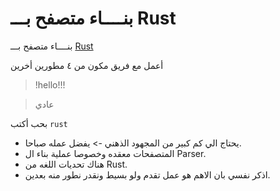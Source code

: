 # بنــــاء متصفح بـــ Rust

بنــــاء متصفح بـــ [Rust](https://www.rust-lang.org/)

أعمل مع فريق مكون من ٤ مطورين أخرين

> !hello!!!

> عادي

بحب أكتب `rust`

- يحتاج الي كم كبير من المجهود الذهني -> يفضل عمله صباحا.
- المتصفحات معقده وخصوصا عملية بناء ال Parser.
- هناك تحديات اللغه من Rust.
- اذكر نفسي بان الاهم هو عمل تقدم ولو بسيط ونقدر نطور منه بعدين.
